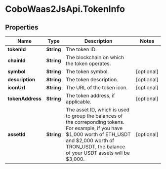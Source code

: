 # CoboWaas2JsApi.TokenInfo

## Properties

Name | Type | Description | Notes
------------ | ------------- | ------------- | -------------
**tokenId** | **String** | The token ID. | 
**chainId** | **String** | The blockchain on which the token operates. | 
**symbol** | **String** | The token symbol. | [optional] 
**description** | **String** | The token description. | [optional] 
**iconUrl** | **String** | The URL of the token icon. | [optional] 
**tokenAddress** | **String** | The token address, if applicable. | [optional] 
**assetId** | **String** | The asset ID, which is used to group the balances of the correponding tokens. For example, if you have $1,000 worth of ETH_USDT and $2,000 worth of TRON_USDT, the balance of your USDT assets will be $3,000. | [optional] 


